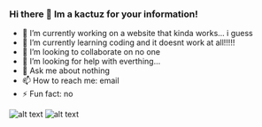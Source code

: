 ### Hi there 👋 Im a kactuz for your information!

- 🔭 I’m currently working on a website that kinda works... i guess
- 🌱 I’m currently learning coding and it doesnt work at all!!!!!
- 👯 I’m looking to collaborate on no one
- 🤔 I’m looking for help with everthing...
- 💬 Ask me about nothing
- 📫 How to reach me: email
- ⚡ Fun fact: no 

![alt text](http://img.izismile.com/img/img5/20120406/1000/hilarious_obama_animated_gifs_07.gif)
![alt text](https://media.giphy.com/media/lqwcYeLIvQSUcSf6nP/giphy.gif)
